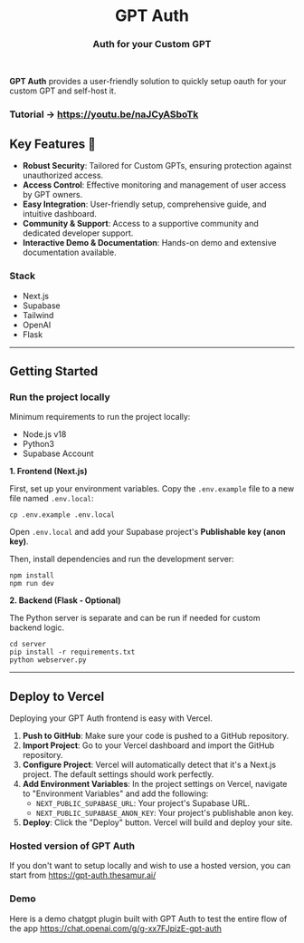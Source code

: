 <h1 align="center" style="font-weight: bold">
  GPT Auth
  <br>
    <h3 align="center">Auth for your Custom GPT</h3>
  <br>
  
</h1>

**GPT Auth** provides a user-friendly solution to quickly setup oauth for your custom GPT and self-host it.

### Tutorial -> https://youtu.be/naJCyASboTk

## Key Features 🎯

- **Robust Security**: Tailored for Custom GPTs, ensuring protection against unauthorized access.
- **Access Control**: Effective monitoring and management of user access by GPT owners.
- **Easy Integration**: User-friendly setup, comprehensive guide, and intuitive dashboard.
- **Community & Support**: Access to a supportive community and dedicated developer support.
- **Interactive Demo & Documentation**: Hands-on demo and extensive documentation available.

### Stack

- Next.js
- Supabase
- Tailwind
- OpenAI
- Flask

---

## Getting Started

### Run the project locally

Minimum requirements to run the project locally:
- Node.js v18
- Python3
- Supabase Account

**1. Frontend (Next.js)**

First, set up your environment variables. Copy the `.env.example` file to a new file named `.env.local`:

```shell
cp .env.example .env.local
```

Open `.env.local` and add your Supabase project's **Publishable key (anon key)**.

Then, install dependencies and run the development server:

```shell
npm install
npm run dev
```

**2. Backend (Flask - Optional)**

The Python server is separate and can be run if needed for custom backend logic.

```shell
cd server
pip install -r requirements.txt
python webserver.py
```

---

## Deploy to Vercel

Deploying your GPT Auth frontend is easy with Vercel.

1.  **Push to GitHub**: Make sure your code is pushed to a GitHub repository.
2.  **Import Project**: Go to your Vercel dashboard and import the GitHub repository.
3.  **Configure Project**: Vercel will automatically detect that it's a Next.js project. The default settings should work perfectly.
4.  **Add Environment Variables**: In the project settings on Vercel, navigate to "Environment Variables" and add the following:
    -   `NEXT_PUBLIC_SUPABASE_URL`: Your project's Supabase URL.
    -   `NEXT_PUBLIC_SUPABASE_ANON_KEY`: Your project's publishable anon key.
5.  **Deploy**: Click the "Deploy" button. Vercel will build and deploy your site.

### Hosted version of GPT Auth

If you don't want to setup locally and wish to use a hosted version, you can start from https://gpt-auth.thesamur.ai/

### Demo

Here is a demo chatgpt plugin built with GPT Auth to test the entire flow of the app https://chat.openai.com/g/g-xx7FJpizE-gpt-auth